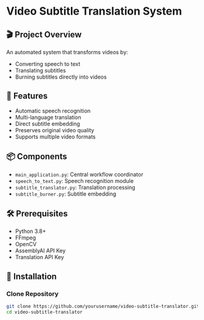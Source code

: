 # Video Subtitle Translation System

## 🎬 Project Overview

An automated system that transforms videos by:
- Converting speech to text
- Translating subtitles
- Burning subtitles directly into videos

## 🚀 Features

- Automatic speech recognition
- Multi-language translation
- Direct subtitle embedding
- Preserves original video quality
- Supports multiple video formats

## 📦 Components

- `main_application.py`: Central workflow coordinator
- `speech_to_text.py`: Speech recognition module
- `subtitle_translator.py`: Translation processing
- `subtitle_burner.py`: Subtitle embedding

## 🛠 Prerequisites

- Python 3.8+
- FFmpeg
- OpenCV
- AssemblyAI API Key
- Translation API Key

## 💾 Installation

### Clone Repository
```bash
git clone https://github.com/yourusername/video-subtitle-translator.git
cd video-subtitle-translator
